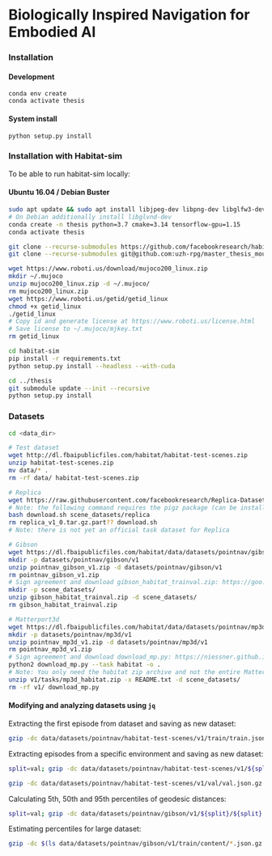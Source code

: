 # Biologically Inspired Navigation for Embodied AI

### Installation
#### Development
    conda env create
    conda activate thesis

#### System install
    python setup.py install

### Installation with Habitat-sim
To be able to run habitat-sim locally:

#### Ubuntu 16.04 / Debian Buster
```bash
sudo apt update && sudo apt install libjpeg-dev libpng-dev libglfw3-dev libglm-dev libx11-dev libomp-dev libegl1-mesa-dev
# On Debian additionally install libglvnd-dev
conda create -n thesis python=3.7 cmake=3.14 tensorflow-gpu=1.15
conda activate thesis

git clone --recurse-submodules https://github.com/facebookresearch/habitat-sim.git
git clone --recurse-submodules git@github.com:uzh-rpg/master_thesis_mouritzen.git thesis

wget https://www.roboti.us/download/mujoco200_linux.zip
mkdir ~/.mujoco
unzip mujoco200_linux.zip -d ~/.mujoco/
rm mujoco200_linux.zip
wget https://www.roboti.us/getid/getid_linux
chmod +x getid_linux
./getid_linux
# Copy id and generate license at https://www.roboti.us/license.html
# Save license to ~/.mujoco/mjkey.txt
rm getid_linux

cd habitat-sim
pip install -r requirements.txt
python setup.py install --headless --with-cuda

cd ../thesis
git submodule update --init --recursive
python setup.py install
```

### Datasets
```bash
cd <data_dir>

# Test dataset
wget http://dl.fbaipublicfiles.com/habitat/habitat-test-scenes.zip
unzip habitat-test-scenes.zip
mv data/* .
rm -rf data/ habitat-test-scenes.zip

# Replica
wget https://raw.githubusercontent.com/facebookresearch/Replica-Dataset/master/download.sh
# Note: the following command requires the pigz package (can be installed from apt or conda)
bash download.sh scene_datasets/replica
rm replica_v1_0.tar.gz.part?? download.sh
# Note: there is not yet an official task dataset for Replica

# Gibson
wget https://dl.fbaipublicfiles.com/habitat/data/datasets/pointnav/gibson/v1/pointnav_gibson_v1.zip
mkdir -p datasets/pointnav/gibson/v1
unzip pointnav_gibson_v1.zip -d datasets/pointnav/gibson/v1
rm pointnav_gibson_v1.zip
# Sign agreement and download gibson_habitat_trainval.zip: https://goo.gl/forms/OxAQHbl1v97BJ3Sg1
mkdir -p scene_datasets/
unzip gibson_habitat_trainval.zip -d scene_datasets/
rm gibson_habitat_trainval.zip

# Matterport3d
wget https://dl.fbaipublicfiles.com/habitat/data/datasets/pointnav/mp3d/v1/pointnav_mp3d_v1.zip
mkdir -p datasets/pointnav/mp3d/v1
unzip pointnav_mp3d_v1.zip -d datasets/pointnav/mp3d/v1
rm pointnav_mp3d_v1.zip
# Sign agreement and download download_mp.py: https://niessner.github.io/Matterport/
python2 download_mp.py --task habitat -o .
# Note: You only need the habitat zip archive and not the entire Matterport3D dataset.
unzip v1/tasks/mp3d_habitat.zip -x README.txt -d scene_datasets/
rm -rf v1/ download_mp.py
```

#### Modifying and analyzing datasets using `jq`
Extracting the first episode from dataset and saving as new dataset:
```bash
gzip -dc data/datasets/pointnav/habitat-test-scenes/v1/train/train.json.gz | jq "{episodes: [.episodes[0]]}" | gzip -c > data/datasets/pointnav/habitat-test-scenes/v1/train/single.json.gz
```
Extracting episodes from a specific environment and saving as new dataset:
```bash
split=val; gzip -dc data/datasets/pointnav/habitat-test-scenes/v1/${split}/${split}.json.gz | jq '{episodes: [.episodes[] | select(.scene_id | contains("castle"))]}' | gzip > data/datasets/pointnav/habitat-test-scenes/v1/${split}/${split}_castle.json.gz
```
```bash
gzip -dc data/datasets/pointnav/habitat-test-scenes/v1/val/val.json.gz | jq '{episodes: [([.episodes[] | select(.scene_id | contains("castle")) | select(.episode_id | tonumber | . % 3 == 0)] | .[0:15])[], ([.episodes[] | select(.scene_id | contains("gogh")) | select(.episode_id | tonumber | . % 3 == 0)] | .[0:15])[]]}' | gzip > data/datasets/pointnav/habitat-test-scenes/v1/val_mini/val_mini.json.gz
```
Calculating 5th, 50th and 95th percentiles of geodesic distances:
```bash
split=val; gzip -dc data/datasets/pointnav/gibson/v1/${split}/${split}.json.gz | jq '[.episodes[].info.geodesic_distance] | sort | .[length*(0.05, 0.5, 0.95) | round]'
```
Estimating percentiles for large dataset:
```bash
gzip -dc $(ls data/datasets/pointnav/gibson/v1/train/content/*.json.gz | shuf | head -n 10) | jq '.episodes[].info.geodesic_distance' | jq --slurp 'sort | .[length*(0.05, 0.5, 0.95) | round]'
```